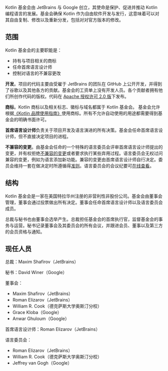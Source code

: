 [//]: # (title: Kotlin 基金会)

Kotlin 基金会由 JetBrains 与 Google 创立，其使命是保护、促进并推动 Kotlin 编程语言的发展。基金会确保 Kotlin 作为自由软件开发与发行，这意味着可以对其自由复制、修改以及重新分发，包括对对官方版本的修改。

## 范围

Kotlin 基金会的主要职能是：

*   持有与项目相关的商标
*   任命首席语言设计师
*   控制对语言的不兼容更改

**开发**。项目的代码主要由受雇于 JetBrains 的团队在 GitHub 上公开开发，并得到了谷歌以及其他各方的贡献。基金会的工资单上没有开发人员。各个贡献者拥有他们所创作代码的版权。代码在 [Apache 授权许可 2.0 版](https://github.com/JetBrains/kotlin/tree/master/license)下发布。

**商标**。Kotlin 商标以及相关标志、徽标与域名都属于 Kotlin 基金会。
基金会允许根据<!--
-->[《Kotlin 品牌使用指南》](guidelines.md)使用商标。所有<!--
-->不允许自动使用的用途都需要得到基金会的明确书面许可。

<a name="lead-designer"></a>
**首席语言设计师**负责关于项目开发及语言演进的所有决策。基金会任命首席语言设计师，但不直接决定项目的进程。

<a name="language-committee"></a>
**不兼容的变更**。由基金会任命的一个特殊的语言委员会评审首席语言设计师提出的变更，并有权拒绝[不兼容的变更](kotlin-evolution.md#不兼容的变更)或者要求执行某些弃用过程。语言委员会无权过问兼容的变更，例如为语言添加新功能。兼容的变更由首席语言设计师自行决定。委员会维持一套在做决定时所遵循得[准则](language-committee-guidelines.md)。语言委员会的会议纪要可[在线查看](https://docs.google.com/document/d/1ReH84Cw_ZhGOUM_MdMQbLjzB0edXIeaFuBUF5molsuI/preview)。

## 结构

Kotlin 基金会是一家在美国特拉华州注册的非营利性非股份公司。基金会由董事会管理，董事会通过投票做出所有决定。董事会任命首席语言设计师以及语言委员会成员。

总裁与秘书也由董事会选举产生。总裁担任基金会的首席执行官，监督基金会的事务与运营。秘书记录董事会及其委员会的所有会议，并跟进会员、董事以及第三方的会员资格与通知。

## 现任人员

总裁：Maxim Shafirov（JetBrains）

秘书：David Winer（Google）

董事会：
*   Maxim Shafirov（JetBrains）
*   Roman Elizarov（JetBrains）
*   William R. Cook（德克萨斯大学奥斯汀分校）
*   Grace Kloba（Google）
*   Anwar Ghuloum（Google）

首席语言设计师：Roman Elizarov（JetBrains）

语言委员会：
* Roman Elizarov（JetBrains）
* William R. Cook（德克萨斯大学奥斯汀分校）
* Jeffrey van Gogh（Google）
